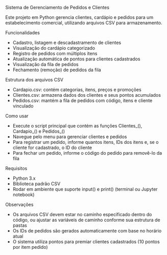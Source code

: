 Sistema de Gerenciamento de Pedidos e Clientes

Este projeto em Python gerencia clientes, cardápio e pedidos para um estabelecimento comercial, utilizando arquivos CSV para armazenamento.

Funcionalidades

- Cadastro, listagem e descadastramento de clientes
- Visualização do cardápio categorizado
- Registro de pedidos com múltiplos itens
- Atualização automática de pontos para clientes cadastrados
- Visualização da fila de pedidos
- Fechamento (remoção) de pedidos da fila

Estrutura dos arquivos CSV

- Cardapio.csv: contém categorias, itens, preços e promoções
- Clientes.csv: armazena dados dos clientes e seus pontos acumulados
- Pedidos.csv: mantém a fila de pedidos com código, itens e cliente vinculado

Como usar

- Execute o script principal que contém as funções Clientes_(), Cardapio_() e Pedidos_()
- Navegue pelo menu para gerenciar clientes e pedidos
- Para registrar um pedido, informe quantos itens, IDs dos itens e, se o cliente for cadastrado, o ID do cliente
- Para fechar um pedido, informe o código do pedido para removê-lo da fila

Requisitos

- Python 3.x
- Biblioteca padrão CSV
- Rodar em ambiente que suporte input() e print() (terminal ou Jupyter notebook)

Observações

- Os arquivos CSV devem estar no caminho especificado dentro do código, ou ajustar as variáveis de caminho conforme sua estrutura de pastas
- Os IDs de pedidos são gerados automaticamente com base no horário atual
- O sistema utiliza pontos para premiar clientes cadastrados (10 pontos por item pedido)
